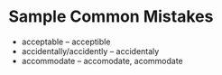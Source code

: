 # Sample Common Mistakes

- acceptable – acceptible
- accidentally/accidently – accidentaly
- accommodate – accomodate, acommodate
